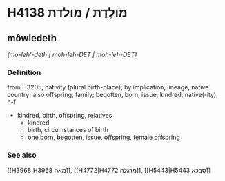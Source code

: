 # H4138 מוֹלֶדֶת / מולדת

## môwledeth

_(mo-leh'-deth | moh-leh-DET | moh-leh-DET)_

### Definition

from H3205; nativity (plural birth-place); by implication, lineage, native country; also offspring, family; begotten, born, issue, kindred, native(-ity); n-f

- kindred, birth, offspring, relatives
  - kindred
  - birth, circumstances of birth
  - one born, begotten, issue, offspring, female offspring

### See also

[[H3968|H3968 מאה]], [[H4772|H4772 מרגלה]], [[H5443|H5443 סבכא]]
